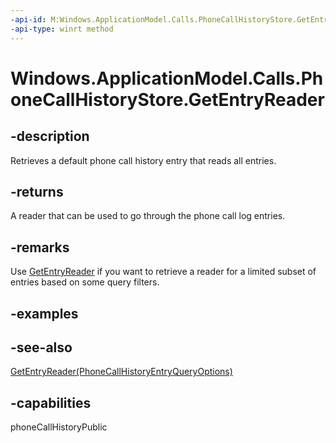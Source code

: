 ```yaml
---
-api-id: M:Windows.ApplicationModel.Calls.PhoneCallHistoryStore.GetEntryReader
-api-type: winrt method
---
```


<!-- Method syntax
public Windows.ApplicationModel.Calls.PhoneCallHistoryEntryReader GetEntryReader()
-->

# Windows.ApplicationModel.Calls.PhoneCallHistoryStore.GetEntryReader

## -description
Retrieves a default phone call history entry that reads all entries.

## -returns
A reader that can be used to go through the phone call log entries.

## -remarks
Use [GetEntryReader](phonecallhistorystore_getentryreader_499466667.md) if you want to retrieve a reader for a limited subset of entries based on some query filters.

## -examples

## -see-also
[GetEntryReader(PhoneCallHistoryEntryQueryOptions)](phonecallhistorystore_getentryreader_499466667.md)

## -capabilities
phoneCallHistoryPublic